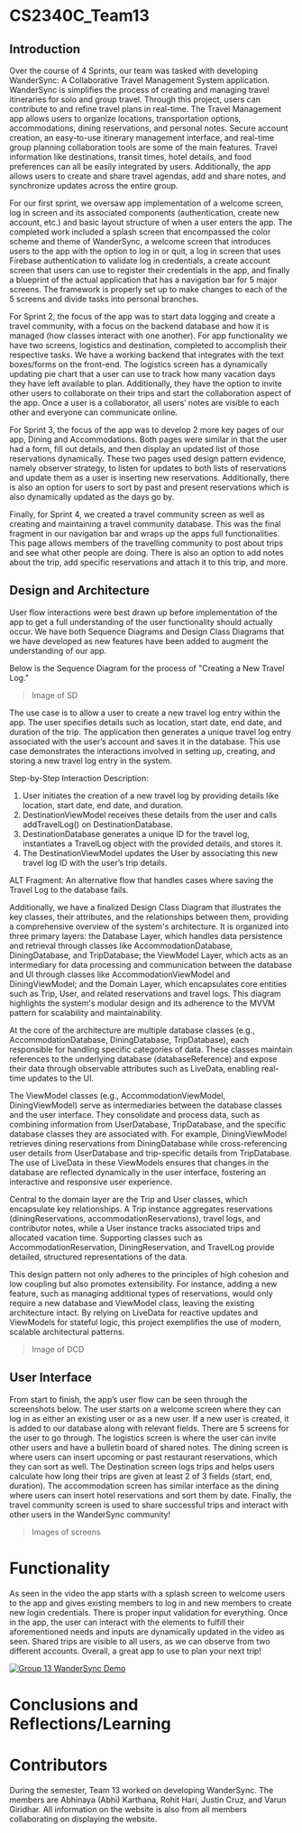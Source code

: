 # CS2340C_Team13

## Introduction

Over the course of 4 Sprints, our team was tasked with developing WanderSync: A Collaborative Travel Management System application. WanderSync is simplifies the process of creating and managing travel itineraries for solo and group travel. Through this project, users can contribute to and refine travel plans in real-time. The Travel Management app allows users to organize locations, transportation options, accommodations, dining reservations, and personal notes. Secure account creation, an easy-to-use itinerary management interface, and real-time group planning collaboration tools are some of the main features. Travel information like destinations, transit times, hotel details, and food preferences can all be easily integrated by users. Additionally, the app allows users to create and share travel agendas, add and share notes, and synchronize updates across the entire group.

For our first sprint, we oversaw app implementation of a welcome screen, log in screen and its associated components (authentication, create new account, etc.) and basic layout structure of when a user enters the app. The completed work included a splash screen that encompassed the color scheme and theme of WanderSync, a welcome screen that introduces users to the app with the option to log in or quit, a log in screen that uses Firebase authentication to validate log in credentials, a create account screen that users can use to register their credentials in the app, and finally a blueprint of the actual application that has a navigation bar for 5 major screens. The framework is properly set up to make changes to each of the 5 screens and divide tasks into personal branches. 

For Sprint 2, the focus of the app was to start data logging and create a travel community, with a focus on the backend database and how it is managed (how classes interact with one another). For app functionality we have two screens, logistics and destination, completed to accomplish their respective tasks. We have a working backend that integrates with the text boxes/forms on the front-end. The logistics screen has a dynamically updating pie chart that a user can use to track how many vacation days they have left available to plan. Additionally, they have the option to invite other users to collaborate on their trips and start the collaboration aspect of the app. Once a user is a collaborator, all users’ notes are visible to each other and everyone can communicate online. 

For Sprint 3, the focus of the app was to develop 2 more key pages of our app, Dining and Accommodations. Both pages were similar in that the user had a form, fill out details, and then display an updated list of those reservations dynamically. These two pages used design pattern evidence, namely observer strategy, to listen for updates to both lists of reservations and update them as a user is inserting new reservations. Additionally, there is also an option for users to sort by past and present reservations which is also dynamically updated as the days go by.  

Finally, for Sprint 4, we created a travel community screen as well as creating and maintaining a travel community database. This was the final fragment in our navigation bar and wraps up the apps full functionalities. This page allows members of the travelling community to post about trips and see what other people are doing. There is also an option to add notes about the trip, add specific reservations and attach it to this trip, and more. 

## Design and Architecture

User flow interactions were best drawn up before implementation of the app to get a full understanding of the user functionality should actually occur. We have both Sequence Diagrams and Design Class Diagrams that we have developed as new features have been added to augment the understanding of our app. 

Below is the Sequence Diagram for the process of "Creating a New Travel Log."

> Image of SD

The use case is to allow a user to create a new travel log entry within the app. The user specifies details such as location, start date, end date, and duration of the trip. The application then generates a unique travel log entry associated with the user’s account and saves it in the database. This use case demonstrates the interactions involved in setting up, creating, and storing a new travel log entry in the system. 

Step-by-Step Interaction Description: 

1. User initiates the creation of a new travel log by providing details like location, start date, end date, and duration. 
2. DestinationViewModel receives these details from the user and calls addTravelLog() on DestinationDatabase. 
3. DestinationDatabase generates a unique ID for the travel log, instantiates a TravelLog object with the provided details, and stores it. 
4. The DestinationViewModel updates the User by associating this new travel log ID with the user’s trip details. 

ALT Fragment: An alternative flow that handles cases where saving the Travel Log to the database fails. 

Additionally, we have a finalized Design Class Diagram that illustrates the key classes, their attributes, and the relationships between them, providing a comprehensive overview of the system's architecture. It is organized into three primary layers: the Database Layer, which handles data persistence and retrieval through classes like AccommodationDatabase, DiningDatabase, and TripDatabase; the ViewModel Layer, which acts as an intermediary for data processing and communication between the database and UI through classes like AccommodationViewModel and DiningViewModel; and the Domain Layer, which encapsulates core entities such as Trip, User, and related reservations and travel logs. This diagram highlights the system's modular design and its adherence to the MVVM pattern for scalability and maintainability.

At the core of the architecture are multiple database classes (e.g., AccommodationDatabase, DiningDatabase, TripDatabase), each responsible for handling specific categories of data. These classes maintain references to the underlying database (databaseReference) and expose their data through observable attributes such as LiveData, enabling real-time updates to the UI.

The ViewModel classes (e.g., AccommodationViewModel, DiningViewModel) serve as intermediaries between the database classes and the user interface. They consolidate and process data, such as combining information from UserDatabase, TripDatabase, and the specific database classes they are associated with. For example, DiningViewModel retrieves dining reservations from DiningDatabase while cross-referencing user details from UserDatabase and trip-specific details from TripDatabase. The use of LiveData in these ViewModels ensures that changes in the database are reflected dynamically in the user interface, fostering an interactive and responsive user experience.

Central to the domain layer are the Trip and User classes, which encapsulate key relationships. A Trip instance aggregates reservations (diningReservations, accommodationReservations), travel logs, and contributor notes, while a User instance tracks associated trips and allocated vacation time. Supporting classes such as AccommodationReservation, DiningReservation, and TravelLog provide detailed, structured representations of the data.

This design pattern not only adheres to the principles of high cohesion and low coupling but also promotes extensibility. For instance, adding a new feature, such as managing additional types of reservations, would only require a new database and ViewModel class, leaving the existing architecture intact. By relying on LiveData for reactive updates and ViewModels for stateful logic, this project exemplifies the use of modern, scalable architectural patterns.

> Image of DCD

## User Interface

From start to finish, the app’s user flow can be seen through the screenshots below. The user starts on a welcome screen where they can log in as either an existing user or as a new user. If a new user is created, it is added to our database along with relevant fields. There are 5 screens for the user to go through. The logistics screen is where the user can invite other users and have a bulletin board of shared notes. The dining screen is where users can insert upcoming or past restaurant reservations, which they can sort as well. The Destination screen logs trips and helps users calculate how long their trips are given at least 2 of 3 fields (start, end, duration). The accommodation screen has similar interface as the dining where users can insert hotel reservations and sort them by date. Finally, the travel community screen is used to share successful trips and interact with other users in the WanderSync community! 
 > Images of screens

# Functionality

As seen in the video the app starts with a splash screen to welcome users to the app and gives existing members to log in and new members to create new login credentials. There is proper input validation for everything. Once in the app, the user can interact with the elements to fulfill their aforementioned needs and inputs are dynamically updated in the video as seen. Shared trips are visible to all users, as we can observe from two different accounts. Overall, a great app to use to plan your next trip!

[![Group 13 WanderSync Demo](https://img.youtube.com/vi/GrxsLDHdo24/0.jpg)](https://www.youtube.com/shorts/GrxsLDHdo24)


# Conclusions and Reflections/Learning

# Contributors

During the semester, Team 13 worked on developing WanderSync. The members are Abhinaya (Abhi) Karthana, Rohit Hari, Justin Cruz, and Varun Giridhar. All information on the website is also from all members collaborating on displaying the website.
